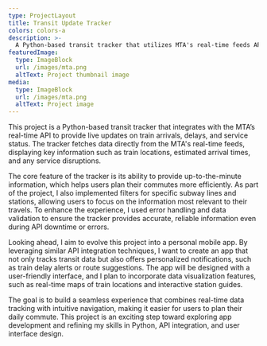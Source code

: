```yaml
---
type: ProjectLayout
title: Transit Update Tracker
colors: colors-a
description: >-
  A Python-based transit tracker that utilizes MTA's real-time feeds API to fetch and display live train data. The project enables users to monitor train arrivals, delays, and service updates, providing an efficient way to navigate the MTA system in real time. Here is my github link to my project: https://github.com/katkay1997/NYC-TransitAPI
featuredImage:
  type: ImageBlock
  url: /images/mta.png
  altText: Project thumbnail image
media:
  type: ImageBlock
  url: /images/mta.png
  altText: Project image
---
```


This project is a Python-based transit tracker that integrates with the MTA’s real-time API to provide live updates on train arrivals, delays, and service status. The tracker fetches data directly from the MTA's real-time feeds, displaying key information such as train locations, estimated arrival times, and any service disruptions.

 The core feature of the tracker is its ability to provide up-to-the-minute information, which helps users plan their commutes more efficiently. As part of the project, I also implemented filters for specific subway lines and stations, allowing users to focus on the information most relevant to their travels. To enhance the experience, I used error handling and data validation to ensure the tracker provides accurate, reliable information even during API downtime or errors.

Looking ahead, I aim to evolve this project into a personal mobile app. By leveraging similar API integration techniques, I want to create an app that not only tracks transit data but also offers personalized notifications, such as train delay alerts or route suggestions. The app will be designed with a user-friendly interface, and I plan to incorporate data visualization features, such as real-time maps of train locations and interactive station guides.

 The goal is to build a seamless experience that combines real-time data tracking with intuitive navigation, making it easier for users to plan their daily commute. This project is an exciting step toward exploring app development and refining my skills in Python, API integration, and user interface design.